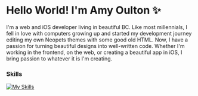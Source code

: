 # Hello World! I'm Amy Oulton ✨

I'm a web and iOS developer living in beautiful BC. Like most millennials, I fell in love with computers growing up and started my development journey editing my own Neopets themes with some good old HTML. Now, I have a passion for turning beautiful designs into well-written code. Whether I'm working in the frontend, on the web, or creating a beautiful app in iOS, I bring passion to whatever it is I'm creating.

### Skills
[![My Skills](https://skillicons.dev/icons?i=swift,js,html,css,ts,git,figma,graphql)](https://skillicons.dev)
